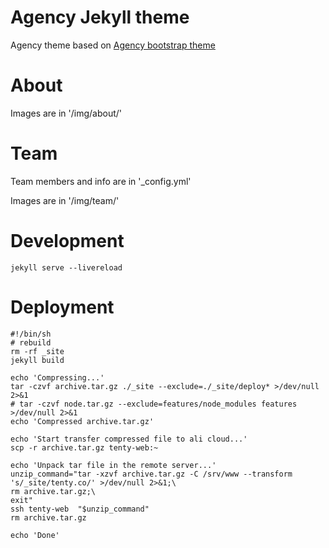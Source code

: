 Agency Jekyll theme
====================

Agency theme based on [Agency bootstrap theme ](https://startbootstrap.com/template-overviews/agency/)

# About

Images are in '/img/about/'

# Team

Team members and info are in '_config.yml'

Images are in '/img/team/'


# Development

    jekyll serve --livereload

# Deployment

    #!/bin/sh
    # rebuild
    rm -rf _site
    jekyll build

    echo 'Compressing...'
    tar -czvf archive.tar.gz ./_site --exclude=./_site/deploy* >/dev/null 2>&1
    # tar -czvf node.tar.gz --exclude=features/node_modules features >/dev/null 2>&1
    echo 'Compressed archive.tar.gz'

    echo 'Start transfer compressed file to ali cloud...'
    scp -r archive.tar.gz tenty-web:~

    echo 'Unpack tar file in the remote server...'
    unzip_command="tar -xzvf archive.tar.gz -C /srv/www --transform 's/_site/tenty.co/' >/dev/null 2>&1;\
    rm archive.tar.gz;\
    exit"
    ssh tenty-web  "$unzip_command"
    rm archive.tar.gz

    echo 'Done'


